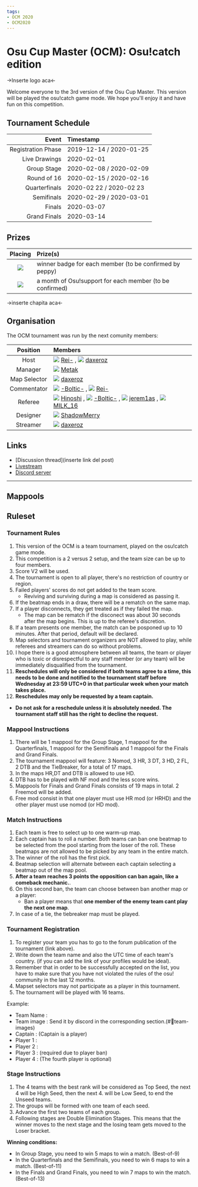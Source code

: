 ```yaml
---
tags:
- OCM 2020
- OCM2020
---
```

# Osu Cup Master (OCM): Osu!catch edition

->Inserte logo aca<-

Welcome everyone to the 3rd version  of the Osu Cup Master. This version will be played the osu!catch game mode. We hope you'll enjoy it and have fun on this competition.

## Tournament Schedule

| Event | Timestamp |
| --: | :-- |
| Registration Phase | 2019-12-14 / 2020-01-25 |
| Live Drawings | 2020-02-01 |
| Group Stage | 2020-02-08 / 2020-02-09 |
| Round of 16 | 2020-02-15 / 2020-02-16 |
| Quarterfinals | 2020-02 22 / 2020-02 23 |
| Semifinals | 2020-02-29 / 2020-03-01 |
| Finals | 2020-03-07 |
| Grand Finals | 2020-03-14 |

## Prizes

| Placing | Prize(s) |
| :-: | :--- |
| ![][GCrown] | winner badge for each member (to be confirmed by peppy)|
| ![][SCrown] | a month of Osu!support for each member (to be confirmed)|

->inserte chapita aca<-

## Organisation

The OCM tournament was run by the next comunity members:

| Position | Members |
| :-: | :--- |
| Host | ![][flag_PA] [Rei-](https://osu.ppy.sh/users/2317102) , ![][flag_MX] [daxeroz](https://osu.ppy.sh/users/1170156) |
| Manager | ![][flag_CL] [Metak](https://osu.ppy.sh/users/2861255) |
| Map Selector | ![][flag_MX] [daxeroz](https://osu.ppy.sh/users/1170156) |
| Commentator | ![][flag_PE] [-Boltic-](https://osu.ppy.sh/users/5297904) , ![][flag_PA] [Rei-](https://osu.ppy.sh/users/2317102) |
| Referee | ![][flag_CL] [Hinoshi](https://osu.ppy.sh/users/9200197) ,  ![][flag_PE] [-Boltic-](https://osu.ppy.sh/users/5297904) , ![][flag_AR] [jerem1as](https://osu.ppy.sh/users/6117864) , ![][flag_MX] [MILK_16](https://osu.ppy.sh/users/9137627) |
| Designer | ![][flag_MX] [ShadowMerry](https://osu.ppy.sh/users/3104864) |
| Streamer | ![][flag_MX] [daxeroz](https://osu.ppy.sh/users/1170156) |


## Links

- [Discussion thread](inserte link del post)
- [Livestream](https://www.twitch.tv/osucupmaster)
- [Discord server](https://discord.gg/Y9MKD8m)

---
<!--
## Participants

|  | Country | Members |
| :-: | :-: | :-- |


## Podium

This competition has come to an end and resulted in the following podium:

| Placing | Country |
| :-: | :-- |
| ![Gold Crown](/wiki/shared/GCrown.png "1st place") |  |
| ![Silver Crown](/wiki/shared/SCrown.png "2nd place") |  |
| ![Bronze Crown](/wiki/shared/BCrown.png "3rd place") |  |

---
-->

## Mappools

## Ruleset

### Tournament Rules

1. This version of the OCM is a team tournament, played on the osu!catch game mode. 
2. This competition is a 2 versus 2 setup, and the team size can be up to four members.
3. Score V2 will be used.
4. The tournament is open to all player, there's no restriction of country or region.
5. Failed players' scores do not get added to the team score.
   - Reviving and surviving during a map is considered as passing it.
6. If the beatmap ends in a draw, there will be a rematch on the same map.
7. If a player disconnects, they get treated as if they failed the map.
   - The map can be rematch if the disconect was about 30 seconds after the map begins. This is up to the referee's discretion.
8. If a team presents one member, the match can be posponed up to 10 minutes. After that period, default will be declared.
9. Map selectors and tournament organizers are NOT allowed to play, while referees and streamers can do so without problems.
10. I hope there is a good atmosphere between all teams, the team or player who is toxic or disrespectful to any staff member (or any team) will be immediately disqualified from the tournament.
11. **Reschedules will only be considered if both teams agree to a time, this needs to be done and notified to the tournament staff before Wednesday at 23:59 UTC+0 in that particular week when your match takes place.**
12. **Reschedules may only be requested by a team captain.**
   - **Do not ask for a reschedule unless it is absolutely needed. The tournament staff still has the right to decline the request.**

### Mappool Instructions
1. There will be 1 mappool for the Group Stage, 1 mappool for the Quarterfinals, 1 mappool for the Semifinals and 1 mappool for the Finals and Grand Finals.
2. The tournament mappool will feature: 3 Nomod, 3 HR, 3 DT, 3 HD, 2 FL, 2 DTB and the TieBreaker, for a total of 17 maps.
3. In the maps HR,DT and DTB is allowed to use HD.
4. DTB has to be played with NF mod and the less score wins.
5. Mappools for Finals and Grand Finals consists of 19 maps in total. 2 Freemod will be added.
6. Free mod consist in that one player must use HR mod (or HRHD) and the other player must use nomod (or HD mod).

### Match Instructions
1. Each team is free to select up to one warm-up map.
2. Each captain has to roll a number. Both teams can ban one beatmap to be selected from the pool starting from the loser of the roll. These beatmaps are not allowed to be picked by any team in the entire match.
3. The winner of the roll has the first pick.
4. Beatmap selection will alternate between each captain selecting a beatmap out of the map pool.
5. **After a team reaches 3 points the opposition can ban again, like a comeback mechanic.**. 
6. On this second ban, the team can choose between ban another map or a player:
   - Ban a player means that **one member of the enemy team cant play the next one map**.
7. In case of a tie, the tiebreaker map must be played.

### Tournament Registration

1. To register your team you has to go to the forum publication of the tournament (link above).
2. Write down the team name and also the UTC time of each team's country. (if you can add the link of your profiles would be ideal).
3. Remember that in order to be successfully accepted on the list, you have to make sure that you have not violated the rules of the osu! community in the last 12 months.
4. Mapset selectors may not participate as a player in this tournament.
5. The tournament will be played with 16 teams.

Example:
- Team Name :
- Team image : Send it by discord in the corresponding section.(#💾team-images)
- Captain : (Captain is a player)
- Player 1 :
- Player 2 :
- Player 3 : (required due to player ban)
- Player 4 : (The fourth player is optional)

### Stage Instructions

1. The 4 teams with the best rank will be considered as Top Seed, the next 4 will be High Seed, then the next 4.
will be Low Seed, to end the Unseed teams.
2. The groups will be formed with one team of each seed.
3. Advance the first two teams of each group.
4. Following stages are Double Elimination Stages. This means that the winner moves to the next stage and the losing team gets moved to the Loser bracket.


**Winning conditions:**
- In Group Stage, you need to win 5 maps to win a match. (Best-of-9)
- In the Quarterfinals and the Semifinals, you need to win 6 maps to win a match. (Best-of-11)
- In the Finals and Grand Finals, you need to win 7 maps to win the match. (Best-of-13)



[flag_MX]: /images/flag/MX.gif
[flag_CL]: /images/flag/CL.gif
[flag_PA]: /images/flag/PA.gif
[flag_PE]: /images/flag/PE.gif
[flag_AR]: /images/flag/AR.gif   
[GCrown]: /images/GCrown.png
[SCrown]: /images/SCrown.png
